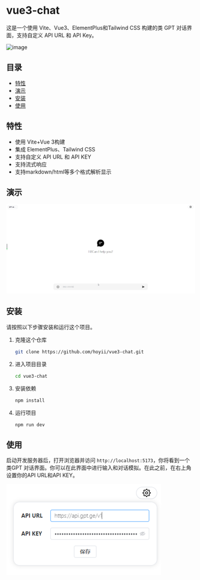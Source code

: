 # vue3-chat

这是一个使用 Vite、Vue3、ElementPlus和Tailwind CSS 构建的类 GPT 对话界面，支持自定义 API URL 和 API Key。

![image](https://github.com/hoyii/vue3-chat/images/test.gif)

## 目录

- [特性](#特性)
- [演示](#演示)
- [安装](#安装)
- [使用](#使用)

## 特性

- 使用 Vite+Vue 3构建
- 集成 ElementPlus、Tailwind CSS
- 支持自定义 API URL 和 API KEY
- 支持流式响应
- 支持markdown/html等多个格式解析显示

## 演示

![image](https://github.com/hoyii/vue3-chat/blob/main/images/test.gif)

## 安装

请按照以下步骤安装和运行这个项目。

1. 克隆这个仓库
   ```bash
   git clone https://github.com/hoyii/vue3-chat.git
   ```
2. 进入项目目录
   ```bash
   cd vue3-chat
   ```
3. 安装依赖
   ```bash
   npm install
   ```
4. 运行项目
   ```bash
   npm run dev
   ```

## 使用

启动开发服务器后，打开浏览器并访问 `http://localhost:5173`，你将看到一个 类GPT 对话界面。你可以在此界面中进行输入和对话模拟。在此之前，在右上角设置你的API URL和API KEY。

![image](https://github.com/hoyii/vue3-chat/blob/main/images/config.png)
